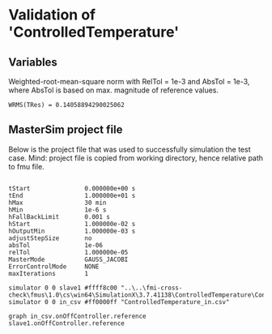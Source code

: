 # Validation of 'ControlledTemperature'

## Variables
Weighted-root-mean-square norm with RelTol = 1e-3 and AbsTol = 1e-3, where
AbsTol is based on max. magnitude of reference values.

```
WRMS(TRes) = 0.14058894290025062
```

## MasterSim project file

Below is the project file that was used to successfully simulation the test case.
Mind: project file is copied from working directory, hence relative path to fmu file.

```

tStart               0.000000e+00 s
tEnd                 1.000000e+01 s
hMax                 30 min
hMin                 1e-6 s
hFallBackLimit       0.001 s
hStart               1.000000e-02 s
hOutputMin           1.000000e-03 s
adjustStepSize       no
absTol               1e-06
relTol               1.000000e-05
MasterMode           GAUSS_JACOBI
ErrorControlMode     NONE
maxIterations        1

simulator 0 0 slave1 #ffff8c00 "..\..\fmi-cross-check\fmus\1.0\cs\win64\SimulationX\3.7.41138\ControlledTemperature\ControlledTemperature.fmu"
simulator 0 0 in_csv #ff0000ff "ControlledTemperature_in.csv"

graph in_csv.onOffController.reference slave1.onOffController.reference

```

